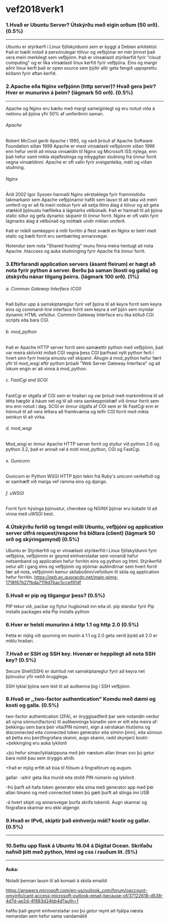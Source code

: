 # vef2018verk1

### 1.Hvað er Ubuntu Server? Útskýrðu með eigin orðum (50 orð). (0.5%)
---------
Ubuntu er stýrikerfi í Linux fjölskyldunni sem er byggt á Debian arkitektúr.
Það er bæði notað á persónulegar tölvur og vefþjónar en mér þinnst það vera meiri merkilegt sem vefþjónn.
Það er vinsælasti stýrikerfið fyrir "cloud computing" og er líka vinsælasti linux kerfið fyrir vefþjóna.
Eins og margir aðrir linux kerfi það er open source sem þýðir allir geta fengið uppsprettu kóðann fyrir aftan kerfið.
### 2.Apache eða Nginx vefþjónn (http server)? Hvað gera þeir? Hver er munurinn á þeim? (lágmark 50 orð). (0.5%)
---------
Apache og Nginx eru bæðu með margt sameiginlegt og eru notuð víða á netinnu að þjóna yfir 50% af umferðinni saman.
###### Apache
Robert McCool gerði Apache í 1995, og varð þróuð af Apache Software Foundation síðan 1999
Apache er mest vinsælasti vefþjónnin síðan 1996 enn hefur verið að missa vinsældin til Nginx og Microsoft ISS nýlega, enn það hefur samt mikla skjalfestinga og inbyggðan stuðning frá önnur forrit vegna vinsældinni.
Apache er oft valin fyrir sveiganleika, mátt og víðan stuðning.

###### Nginx
Árið 2002 Igor Sysoev hannaði Nginx sérstaklega fyrir frammistöðu takmarkanir sem Apache vefþjónarnir hafði sem lausn til að taka við meiri umferð og er að fá meiri notkun fyrir að setja lítinn álag á tölvur og að geta stækkið þjónustu hæfileika á lágmarks vélbúnaði.
Það er hannað til að þjóna static síður og gefa dynamic skipanir til önnur forrit.
Nginx er oft valin fyrir lágmarks álag á vélbúnað og móttæk undir miklan umferð.

Það er mikill samkeppni á milli forritin á flest svæði en Nginx er betri með static og bæði forrit eru sambærileg annarsvegar.

Notendur sem nota "Shared hosting" munu finna meira hentugt að nota Apache .htaccess og auka stuðninging fyrir Apache frá önnur forrit.

### 3.Eftirfarandi application servers (ásamt fleirum) er hægt að nota fyrir python á server. Berðu þá saman (kosti og galla) og útskýrðu nánar tilgang þeirra. (lágmark 100 orð). (1%)
###### a. Common Gateway Interface (CGI)
Það býður upp á samskiptareglur fyrir vef þjóna til að keyra forrit sem keyra eins og command-line interface forrit sem keyra á vef þjón sem myndar dynamic HTML vefsíður. Common Gateway Interface eru líka kölluð CGI scripts eða bara CGI.
###### b. mod_python
Það er Apache HTTP server forrit sem samæettir python með vefþjónin, það var meira skilvirkt miðað CGI vegna þess CGI þarfnast nýtt python ferli í hvert sinn fyrir hverja einustu vef skipanir.
Áhugin á mod_python hefur fært yfir til mod_wsgi eftir python þróaði "Web Server Gateway Interface" og að lokum engin er að vinna á mod_python.
###### c. FastCgi and SCGI
FastCgi er útgáfa af CGI sem er hraðari og var þróuð með markmiðinna til að létta hægðir á háum net og til að vera samkeppnishæf við önnur forrit sem eru enn notuð í dag.
SCGI er önnur útgáfa af CGI sem er lík FastCgi enn er hönnuð til að vera léttara að framkvæma og leifir CGI forrit með mikla seinkun til að virka.
###### d. mod_wsgi
Mod_wsgi er önnur Apache HTTP server forrit og styður við python 2.6 og python 3.2, það er annað val á móti mod_python, CGI og FastCgi.
###### e. Gunicorn
Gunicorn er Python WSGI HTTP þjón tekin frá Ruby's unicorn verkefnið og er samhæft við marga vef ramma eins og django.
###### f. uWSGI
Forrit fyrir hýsinga þjónustur, cherokee og NGINX þjónar eru bútaðir til að vinna með uWSGI best.

### 4.Útskýrðu ferlið og tengsl milli Ubuntu, vefþjóni og application server útfrá request/respone frá biðlara (client) (lágmark 50 orð og skýringamynd) (0.5%)
Ubuntu er Stýrikerfið og er vinsælasti stýrikerfið í Linux fjölskyldunni fyrir vefþjóna, vefþjónnin er geymd einhverstaðar sem vonandi hefur netsamband og application hefur forritin eins og python og html. 
Stýrikerfið setur allt í gang eins og vefþjónin og stjórnar auðlindirnar sem hvert forrit fær að nota, vefþjónnin kemur skilaboðinn/vefsíðum til skila og application hefur forritin.
https://qph.ec.quoracdn.net/main-qimg-1718f67b27fbda7119d7bac5ccef91df
### 5.Hvað er pip og tilgangur þess? (0.5%)
PIP tekur við, packar og flytur hugbúnað inn eða út.
pip standur fyrir Pip installs packages eða Pip installs python
### 6.Hver er helsti munurinn á http 1.1 og http 2.0 (0.5%)
Þetta er mjög víð spurning en munin á 1.1 og 2.0 geta verið þýdd að 2.0 er miklu hraðari.

### 7.Hvað er SSH og SSH key. Hvenær er heppilegt að nota SSH key? (0.5%)
Secure Shell(SSH) er dulrituð net samskiptareglur fyrir að keyra net þjónustur yfir netið örugglega.

SSH lyklal þjóna sem leið til að auðkenna þig í SSH vefþjónn.
### 8.Hvað er ,,two-factor authentication" Komdu með dæmi og kosti og galla. (0.5%)
two-factor authentication (2FA), er öryggisaðferð þar sem notandin verður að sýna sönnun(factors) til auðkenninga búnaðin sem er eitt eða meira af: þekkingu sem bara þeir vita(PIN númer), eign á sérstakan hlut(eins og disconnected eða connected token generator eða síminn þinn), eða sönnun að þetta eru þeir(fingrafara skanni, augn skanni, radd skynjari)
kostir:
+þekkinging eru auka lykilorð

+þú hefur síman/lyklakippuna með þér næstum allan tíman svo þú getur bara notið þau sem öryggis atriði.

+Það er mjög erfitt að búa til fölsum á fingraförum og augum.

gallar:
-aðrir geta líka munið eða stolið PIN númerin og lykilorð.

-Þú þarft að hafa token generator eða síma með generator app með þér allan tímann og með connected token þú gæti þurft að stinga inn USB

-á hvert skipti og annarsvegar þurfa skrifa tokenið.
Augn skannar og fingrafara skannar eru ekki algengir.
### 9.Hvað er IPv6, skiptir það einhverju máli? kostir og gallar. (0.5%)
---------

### 10.Settu upp flask á Ubuntu 16.04 á Digital Ocean. Skrifaðu nafnið þitt með python, html og css í rauðum lit. (5%)
---------

#### Auka:
Notaði þennan lausn til að komast á skóla emailið

https://answers.microsoft.com/en-us/outlook_com/forum/oaccount-omyinfo/cant-access-microsoft-outlook-email-because-of/37122618-d538-4d7d-ae2d-4f883d24bb4d?auth=1

hafðu það geymt einhverstaðar svo þú *getur* reynt að hjálpa næsta nemandan sem hefur sama vandamálið
